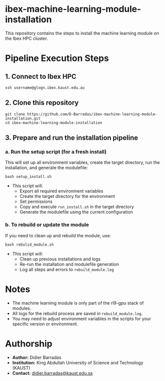 # ibex-machine-learning-module-installation
This repository contains the steps to install the machine learning module on the Ibex HPC cluster.

# Pipeline Execution Steps

## 1. Connect to Ibex HPC
```
ssh username@glogn.ibex.kaust.edu.au
```

## 2. Clone this repository
```
git clone https://github.com/D-Barradas/ibex-machine-learning-module-installation.git
cd ibex-machine-learning-module-installation
```

## 3. Prepare and run the installation pipeline

### a. Run the setup script (for a fresh install)
This will set up all environment variables, create the target directory, run the installation, and generate the modulefile:
```
bash setup_install.sh
```
- This script will:
  - Export all required environment variables
  - Create the target directory for the environment
  - Set permissions
  - Copy and execute `run_install.sh` in the target directory
  - Generate the modulefile using the current configuration

### b. To rebuild or update the module
If you need to clean up and rebuild the module, use:
```
bash rebulid_module.sh
```
- This script will:
  - Clean up previous installations and logs
  - Re-run the installation and modulefile generation
  - Log all steps and errors to `rebuild_module.log`

<!-- ## 4. Load the module
After installation, load the module using the module system (adjust the path as needed):
```
module use /sw/rl9g/modulefiles/applications/machine_learning
module load machine_learning/<version>/<env_name>
``` -->

# Notes
- The machine learning module is only part of the rl9-gpu stack of modules.
- All logs for the rebuild process are saved in `rebuild_module.log`.
- You may need to adjust environment variables in the scripts for your specific version or environment.

# Authorship
- **Author:** Didier Barradas
- **Institution:** King Abdullah University of Science and Technology (KAUST)
- **Contact:** didier.barradas@kaust.edu.sa

